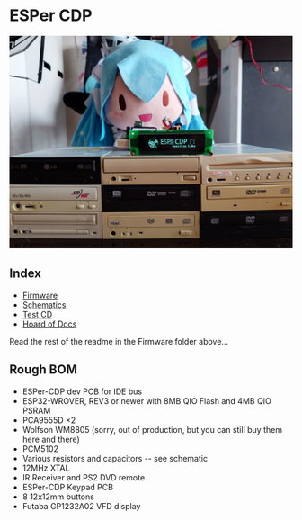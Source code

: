 # ESPer CDP

![logo](mek.jpg)

## Index

* [Firmware](firm)
* [Schematics](sch)
* [Test CD](test-suite)
* [Hoard of Docs](reference)

Read the rest of the readme in the Firmware folder above...

## Rough BOM

* ESPer-CDP dev PCB for IDE bus
* ESP32-WROVER, REV3 or newer with 8MB QIO Flash and 4MB QIO PSRAM
* PCA9555D ×2
* Wolfson WM8805 (sorry, out of production, but you can still buy them here and there)
* PCM5102
* Various resistors and capacitors -- see schematic
* 12MHz XTAL
* IR Receiver and PS2 DVD remote
* ESPer-CDP Keypad PCB
* 8 12x12mm buttons
* Futaba GP1232A02 VFD display